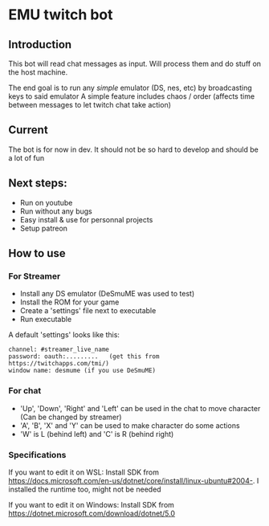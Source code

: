 # EMU twitch bot
## Introduction
This bot will read chat messages as input.
Will process them and do stuff on the host machine. 

The end goal is to run any _simple_ emulator (DS, nes, etc) by broadcasting keys to said emulator
A simple feature includes chaos / order (affects time between messages to let twitch chat take action)

## Current
The bot is for now in dev.
It should not be so hard to develop and should be a lot of fun

## Next steps:
- Run on youtube
- Run without any bugs
- Easy install & use for personnal projects
- Setup patreon

## How to use
### For Streamer
- Install any DS emulator (DeSmuME was used to test)
- Install the ROM for your game
- Create a 'settings' file next to executable
- Run executable

A default 'settings' looks like this:
```
channel: #streamer_live_name
password: oauth:.........   (get this from https://twitchapps.com/tmi/)
window name: desmume (if you use DeSmuME)
```

### For chat
- 'Up', 'Down', 'Right' and 'Left' can be used in the chat to move character (Can be changed by streamer)
- 'A', 'B', 'X' and 'Y' can be used to make character do some actions
- 'W' is L (behind left) and 'C' is R (behind right)


### Specifications
If you want to edit it on WSL:
Install SDK from https://docs.microsoft.com/en-us/dotnet/core/install/linux-ubuntu#2004-. I installed the runtime too, might not be needed

If you want to edit it on Windows:
Install SDK from https://dotnet.microsoft.com/download/dotnet/5.0
